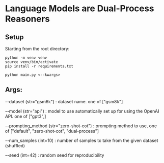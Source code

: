 # Language Models are Dual-Process Reasoners

## Setup

Starting from the root directory:

```
python -m venv venv
source venv/bin/activate
pip install -r requirements.txt

python main.py <--kwargs>
```

## Args:

--dataset (str="gsm8k") : dataset name. one of ["gsm8k"]

--model (str="api") : model to use automatically set up for using the OpenAI API. one of ["gpt3",]

--prompting_method (str="zero-shot-cot") : prompting method to use, one of ["default", "zero-shot-cot", "dual-process"]

--num_samples (int=10) : number of samples to take from the given dataset (shuffled)

--seed (int=42) : random seed for reproducibility
